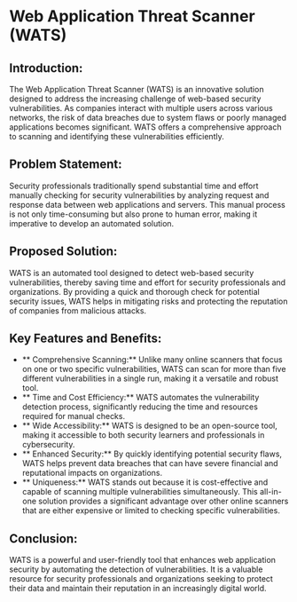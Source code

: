 # Web Application Threat Scanner (WATS)

## Introduction:

The Web Application Threat Scanner (WATS) is an innovative solution designed to address the increasing challenge of web-based security vulnerabilities. As companies interact with multiple users across various networks, the risk of data breaches due to system flaws or poorly managed applications becomes significant. WATS offers a comprehensive approach to scanning and identifying these vulnerabilities efficiently.

## Problem Statement:
Security professionals traditionally spend substantial time and effort manually checking for security vulnerabilities by analyzing request and response data between web applications and servers. This manual process is not only time-consuming but also prone to human error, making it imperative to develop an automated solution.

## Proposed Solution:
WATS is an automated tool designed to detect web-based security vulnerabilities, thereby saving time and effort for security professionals and organizations. By providing a quick and thorough check for potential security issues, WATS helps in mitigating risks and protecting the reputation of companies from malicious attacks.

## Key Features and Benefits:
   - ** Comprehensive Scanning:** Unlike many online scanners that focus on one or two specific vulnerabilities, WATS can scan for   more than five different vulnerabilities in a single run, making it a versatile and robust tool.
   - ** Time and Cost Efficiency:** WATS automates the vulnerability detection process, significantly reducing the time and resources required for manual checks.
   - ** Wide Accessibility:** WATS is designed to be an open-source tool, making it accessible to both security learners and professionals in cybersecurity.
   - ** Enhanced Security:** By quickly identifying potential security flaws, WATS helps prevent data breaches that can have severe financial and reputational impacts on organizations.
   - ** Uniqueness:** WATS stands out because it is cost-effective and capable of scanning multiple vulnerabilities simultaneously. This all-in-one solution provides a significant advantage over other online scanners that are either expensive or limited to checking specific vulnerabilities.

## Conclusion:
WATS is a powerful and user-friendly tool that enhances web application security by automating the detection of vulnerabilities. It is a valuable resource for security professionals and organizations seeking to protect their data and maintain their reputation in an increasingly digital world.
